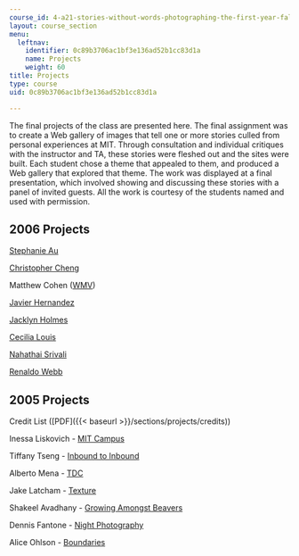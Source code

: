 ```yaml
---
course_id: 4-a21-stories-without-words-photographing-the-first-year-fall-2006
layout: course_section
menu:
  leftnav:
    identifier: 0c89b3706ac1bf3e136ad52b1cc83d1a
    name: Projects
    weight: 60
title: Projects
type: course
uid: 0c89b3706ac1bf3e136ad52b1cc83d1a

---
```


The final projects of the class are presented here. The final assignment was to create a Web gallery of images that tell one or more stories culled from personal experiences at MIT. Through consultation and individual critiques with the instructor and TA, these stories were fleshed out and the sites were built. Each student chose a theme that appealed to them, and produced a Web gallery that explored that theme. The work was displayed at a final presentation, which involved showing and discussing these stories with a panel of invited guests. All the work is courtesy of the students named and used with permission.

2006 Projects
-------------

[Stephanie Au](/ans7870/4/4.A21/f06/projects/stephau/details01.html)

[Christopher Cheng](/ans7870/4/4.A21/f06/projects/cmcheng/index.htm)

Matthew Cohen ([WMV](/ans7870/4/4.A21/f06/projects/mattco/mattco.wmv))

[Javier Hernandez](/ans7870/4/4.A21/f06/projects/javihern/index.htm)

[Jacklyn Holmes](/ans7870/4/4.A21/f06/projects/jacklyn/index.htm)

[Cecilia Louis](/ans7870/4/4.A21/f06/projects/clouis10/index.htm)

[Nahathai Srivali](/ans7870/4/4.A21/f06/projects/nahathai/index.htm)

[Renaldo Webb](/ans7870/4/4.A21/f06/projects/webbr/index.html)

2005 Projects
-------------

Credit List ([PDF]({{< baseurl >}}/sections/projects/credits))

Inessa Liskovich - [MIT Campus](/ans7870/4/4.A21/f05/projects/inessa/index.htm)

Tiffany Tseng - [Inbound to Inbound](/ans7870/4/4.A21/f05/projects/ttseng/index.htm)

Alberto Mena - [TDC](/ans7870/4/4.A21/f05/projects/mena/index.htm)

Jake Latcham - [Texture](/ans7870/4/4.A21/f05/projects/poncho/index.htm)

Shakeel Avadhany - [Growing Amongst Beavers](/ans7870/4/4.A21/f05/projects/avadhany/index.html)

Dennis Fantone - [Night Photography](/ans7870/4/4.A21/f05/projects/dfantone/index.htm)

Alice Ohlson - [Boundaries](/ans7870/4/4.A21/f05/projects/aohlson/index.htm)